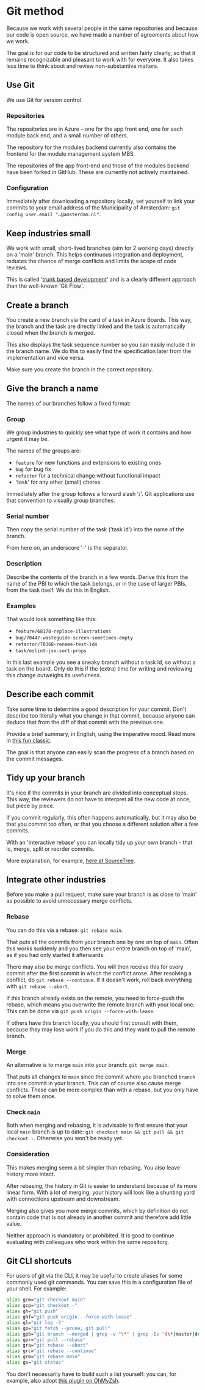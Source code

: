 # Git method

Because we work with several people in the same repositories and because our code is open source, we have made a number of agreements about how we work.

The goal is for our code to be structured and written fairly clearly, so that it remains recognizable and pleasant to work with for everyone. It also takes less time to think about and review non-substantive matters.

## Use Git

We use Git for version control.

### Repositories

The repositories are in Azure – one for the app front end, one for each module back end, and a small number of others.

The repository for the modules backend currently also contains the frontend for the module management system MBS.

The repositories of the app front-end and those of the modules backend have been forked in GitHub. These are currently not actively maintained.

### Configuration

Immediately after downloading a repository locally, set yourself to link your commits to your email address of the Municipality of Amsterdam: `git config user.email "…@amsterdam.nl"`.

## Keep industries small

We work with small, short-lived branches (aim for 2 working days) directly on a 'main' branch. This helps continuous integration and deployment, reduces the chance of merge conflicts and limits the scope of code reviews.

This is called '[trunk based development](https://trunkbaseddevelopment.com/)' and is a clearly different approach than the well-known 'Git Flow'.

## Create a branch

You create a new branch via the card of a task in Azure Boards. This way, the branch and the task are directly linked and the task is automatically closed when the branch is merged.

This also displays the task sequence number so you can easily include it in the branch name. We do this to easily find the specification later from the implementation and vice versa.

Make sure you create the branch in the correct repository.

## Give the branch a name

The names of our branches follow a fixed format:

### Group

We group industries to quickly see what type of work it contains and how urgent it may be.

The names of the groups are:

- `feature` for new functions and extensions to existing ones
- `bug` for bug fix
- `refactor` for a technical change without functional impact
- 'task' for any other (small) chores

Immediately after the group follows a forward slash '/'. Git applications use that convention to visually group branches.

### Serial number

Then copy the serial number of the task ('task id') into the name of the branch.

From here on, an underscore '-' is the separator.

### Description

Describe the contents of the branch in a few words. Derive this from the name of the PBI to which the task belongs, or in the case of larger PBIs, from the task itself. We do this in English.

### Examples

That would look something like this:

- `feature/68178-replace-illustrations`
- `bug/70447-wasteguide-screen-sometimes-empty`
- `refactor/70368-rename-test-ids`
- `task/eslint-jsx-sort-props`

In this last example you see a sneaky branch without a task id, so without a task on the board. Only do this if the (extra) time for writing and reviewing this change outweighs its usefulness.

## Describe each commit

Take some time to determine a good description for your commit. Don't describe too literally what you change in that commit, because anyone can deduce that from the diff of that commit with the previous one.

Provide a brief summary, in English, using the imperative mood. Read more in [this fun classic](https://cbea.ms/git-commit/).

The goal is that anyone can easily scan the progress of a branch based on the commit messages.

## Tidy up your branch

It's nice if the commits in your branch are divided into conceptual steps. This way, the reviewers do not have to interpret all the new code at once, but piece by piece.

If you commit regularly, this often happens automatically, but it may also be that you commit too often, or that you choose a different solution after a few commits.

With an 'interactive rebase' you can locally tidy up your own branch - that is, merge, split or reorder commits.

More explanation, for example, [here at SourceTree](https://www.atlassian.com/blog/sourcetree/interactive-rebase-sourcetree).

## Integrate other industries

Before you make a pull request, make sure your branch is as close to 'main' as possible to avoid unnecessary merge conflicts.

### Rebase

You can do this via a rebase: `git rebase main`.

That puts all the commits from your branch one by one on top of `main`. Often this works suddenly and you then see your entire branch on top of 'main', as if you had only started it afterwards.

There may also be merge conflicts. You will then receive this for every commit after the first commit in which the conflict arose. After resolving a conflict, do `git rebase --continue`. If it doesn't work, roll back everything with `git rebase --abort`.

If this branch already exists on the remote, you need to force-push the rebase, which means you overwrite the remote branch with your local one. This can be done via `git push origin --force-with-lease`.

If others have this branch locally, you should first consult with them, because they may lose work if you do this and they want to pull the remote branch.

### Merge

An alternative is to merge `main` into your branch: `git merge main`.

That puts all changes to `main` since the commit where you branched `branch` into one commit in your branch. This can of course also cause merge conflicts. These can be more complex than with a rebase, but you only have to solve them once.

### Check `main`

Both when merging and rebasing, it is advisable to first ensure that your local `main` branch is up to date: `git checkout main && git pull && git checkout -`. Otherwise you won't be ready yet.

### Consideration

This makes merging seem a bit simpler than rebasing. You also leave history more intact.

After rebasing, the history in Git is easier to understand because of its more linear form. With a lot of merging, your history will look like a shunting yard with connections upstream and downstream.

Merging also gives you more merge commits, which by definition do not contain code that is not already in another commit and therefore add little value.

Neither approach is mandatory or prohibited. It is good to continue evaluating with colleagues who work within the same repository.

## Git CLI shortcuts

For users of git via the CLI, it may be useful to create aliases for some commonly used git commands. You can save this in a configuration file of your shell. For example:

```bash
alias gcm="git checkout main"
alias gcp="git checkout -"
alias gh="git push"
alias ghf="git push origin --force-with-lease"
alias gl="git log -3"
alias gp="git fetch --prune; git pull"
alias gpb="git branch --merged | grep -v "\*" | grep -Ev "(\*|master|develop)" | xargs -n 1 git branch -d"
alias gpr="git pull --rebase"
alias gra="git rebase --abort"
alias grc="git rebase --continue"
alias grm="git rebase main"
alias gs="git status"
```

You don't necessarily have to build such a list yourself: you can, for example, also adopt [this plugin on OhMyZsh](https://github.com/ohmyzsh/ohmyzsh/tree/master/plugins/git).
